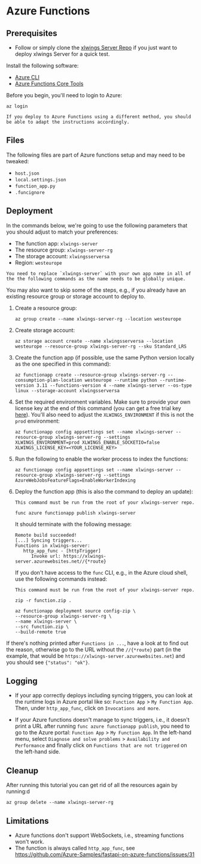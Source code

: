 # Azure Functions

## Prerequisites

- Follow [](repo_setup.md) or simply clone the [xlwings Server Repo](https://github.com/xlwings/xlwings-server) if you just want to deploy xlwings Server for a quick test.

Install the following software:

- [Azure CLI](https://docs.microsoft.com/en-us/cli/azure/install-azure-cli)
- [Azure Functions Core Tools](https://learn.microsoft.com/en-us/azure/azure-functions/functions-run-local)

Before you begin, you'll need to login to Azure:

```text
az login
```

```{note}
If you deploy to Azure Functions using a different method, you should be able to adapt the instructions accordingly.
```

## Files

The following files are part of Azure functions setup and may need to be tweaked:

- `host.json`
- `local.settings.json`
- `function_app.py`
- `.funcignore`

## Deployment

In the commands below, we're going to use the following parameters that you should adjust to match your preferences:

- The function app: `xlwings-server`
- The resource group: `xlwings-server-rg`
- The storage account: `xlwingsserversa`
- Region: `westeurope`

```{important}
You need to replace `xlwings-server` with your own app name in all of the the following commands as the name needs to be globally unique.
```

You may also want to skip some of the steps, e.g., if you already have an existing resource group or storage account to deploy to.

1.  Create a resource group:

    ```text
    az group create --name xlwings-server-rg --location westeurope
    ```

2.  Create storage account:

    ```text
    az storage account create --name xlwingsserversa --location westeurope --resource-group xlwings-server-rg --sku Standard_LRS
    ```

3.  Create the function app (if possible, use the same Python version locally as the one specified in this command):

    ```text
    az functionapp create --resource-group xlwings-server-rg --consumption-plan-location westeurope --runtime python --runtime-version 3.11 --functions-version 4 --name xlwings-server --os-type linux --storage-account xlwingsserversa
    ```

4.  Set the required environment variables. Make sure to provide your own license key at the end of this command (you can get a free trial key [here](https://www.xlwings.org/trial)). You'll also need to adjust the `XLWINGS_ENVIRONMENT` if this is not the `prod` environment:

    ```text
    az functionapp config appsettings set --name xlwings-server --resource-group xlwings-server-rg --settings XLWINGS_ENVIRONMENT=prod XLWINGS_ENABLE_SOCKETIO=false XLWINGS_LICENSE_KEY=<YOUR_LICENSE_KEY>
    ```

5.  Run the following to enable the worker process to index the functions:

    ```text
    az functionapp config appsettings set --name xlwings-server --resource-group xlwings-server-rg --settings AzureWebJobsFeatureFlags=EnableWorkerIndexing
    ```

6.  Deploy the function app (this is also the command to deploy an update):

    ```{important}
    This command must be run from the root of your xlwings-server repo.
    ```

    ```text
    func azure functionapp publish xlwings-server
    ```

    It should terminate with the following message:

    ```text
    Remote build succeeded!
    [...] Syncing triggers...
    Functions in xlwings-server:
       http_app_func - [httpTrigger]
          Invoke url: https://xlwings-server.azurewebsites.net//{*route}
    ```

    If you don't have access to the `func` CLI, e.g., in the Azure cloud shell, use the following commands instead:

    ```{important}
    This command must be run from the root of your xlwings-server repo.
    ```

    ```
    zip -r function.zip .

    az functionapp deployment source config-zip \
    --resource-group xlwings-server-rg \
    --name xlwings-server \
    --src function.zip \
    --build-remote true
    ```

If there's nothing printed after `Functions in ...`, have a look at [](#logging) to find out the reason, otherwise go to the URL without the `//{*route}` part (in the example, that would be `https://xlwings-server.azurewebsites.net`) and you should see `{"status": "ok"}`.

## Logging

- If your app correctly deploys including syncing triggers, you can look at the runtime logs in Azure portal like so:
  `Function App` > `My Function App`. Then, under `http_app_func`, click on `Invocations and more`.

- If your Azure functions doesn't manage to sync triggers, i.e., it doesn't print a URL after running `func azure functionapp publish`, you need to go to the Azure portal:
  `Function App` > `My Function App`. In the left-hand menu, select `Diagnose and solve problems` > `Availability and Performance` and finally click on `Functions that are not triggered` on the left-hand side.

## Cleanup

After running this tutorial you can get rid of all the resources again by running:d

```text
az group delete --name xlwings-server-rg
```

## Limitations

- Azure functions don't support WebSockets, i.e., streaming functions won't work.
- The function is always called `http_app_func`, see https://github.com/Azure-Samples/fastapi-on-azure-functions/issues/31
